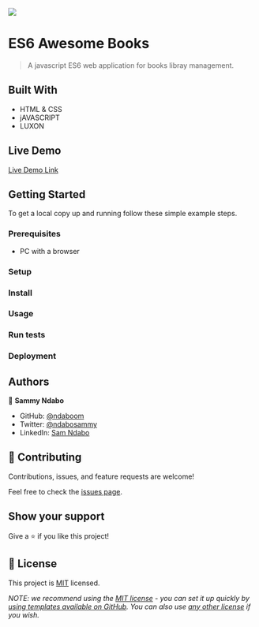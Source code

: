 ![](https://img.shields.io/badge/Microverse-blueviolet)

# ES6 Awesome Books

> A javascript ES6 web application for books libray management.

## Built With

- HTML & CSS
- jAVASCRIPT
- LUXON

## Live Demo

[Live Demo Link](https://ndaboom.github.io/es6-awesome-books)

## Getting Started

To get a local copy up and running follow these simple example steps.

### Prerequisites

- PC with a browser

### Setup

### Install

### Usage

### Run tests

### Deployment

## Authors

👤 **Sammy Ndabo**

- GitHub: [@ndaboom](https://github.com/ndaboom)
- Twitter: [@ndabosammy](https://twitter.com/ndabosammy)
- LinkedIn: [Sam Ndabo](https://linkedin.com/in/sam-ndabo-b0431b17b)

## 🤝 Contributing

Contributions, issues, and feature requests are welcome!

Feel free to check the [issues page](../../issues/).

## Show your support

Give a ⭐️ if you like this project!

## 📝 License

This project is [MIT](./LICENSE) licensed.

_NOTE: we recommend using the [MIT license](https://choosealicense.com/licenses/mit/) - you can set it up quickly by [using templates available on GitHub](https://docs.github.com/en/communities/setting-up-your-project-for-healthy-contributions/adding-a-license-to-a-repository). You can also use [any other license](https://choosealicense.com/licenses/) if you wish._
